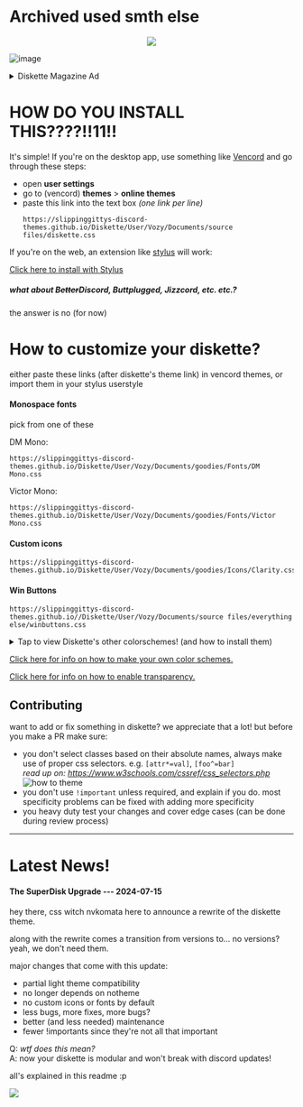 # Archived used smth else

<p align="center">
  <img src="https://github.com/SlippingGittys-Discord-Themes/Diskette/assets/76500838/100f2a9e-0da5-4c91-ae34-7d349be7a0d3" />
</p>

![image](https://github.com/SlippingGittys-Discord-Themes/Diskette/assets/76500838/f10dc59b-306b-45b2-8283-8d10b2893cb0)

<details>
  
<summary>Diskette Magazine Ad</summary>
<p align="center">
  <img src="https://github.com/SlippingGittys-Discord-Themes/Diskette/assets/76500838/6e26922c-3ee9-4735-bdec-270dcdd1ed63" />
</p>
</details>


# HOW DO YOU INSTALL THIS????!!11!!

It's simple! If you're on the desktop app, use something like [Vencord](https://vencord.dev/) and go through these steps:

- open **user settings** 
- go to (vencord) **themes** > **online themes**
- paste this link into the text box *(one link per line)*
  ```
  https://slippinggittys-discord-themes.github.io/Diskette/User/Vozy/Documents/source files/diskette.css
  ```

If you're on the web, an extension like [stylus](https://add0n.com/stylus.html) will work:

[Click here to install with Stylus](https://github.com/SlippingGittys-Discord-Themes/Diskette/raw/main/Diskette.user.css)

##### what about B~~etter~~Discord, Buttplugged, Jizzcord, etc. etc.?

the answer is no (for now)


# How to customize your diskette?

either paste these links (after diskette's theme link) in vencord themes, or import them in your stylus userstyle

#### Monospace fonts

pick from one of these

DM Mono:

```
https://slippinggittys-discord-themes.github.io/Diskette/User/Vozy/Documents/goodies/Fonts/DM Mono.css
```

Victor Mono:

```
https://slippinggittys-discord-themes.github.io/Diskette/User/Vozy/Documents/goodies/Fonts/Victor Mono.css
```

#### Custom icons

```
https://slippinggittys-discord-themes.github.io/Diskette/User/Vozy/Documents/goodies/Icons/Clarity.css
```

#### Win Buttons

```
https://slippinggittys-discord-themes.github.io//Diskette/User/Vozy/Documents/source files/everything else/winbuttons.css
```

<details>
<summary>Tap to view Diskette's other colorschemes! (and how to install them)</summary>

---

## How to install a color scheme?

the same way as the addons (fonts, icons) above. just import a color scheme's link after diskette's theme link!

## Floral

```
https://slippinggittys-discord-themes.github.io/Diskette/User/Vozy/Documents/goodies/Color Schemes/floral.css
```
  
![floral colorscheme preview](https://github.com/SlippingGittys-Discord-Themes/Diskette/assets/76500838/9ba707a9-0aa1-40e4-8003-ea5b5c16f29b)

## Transparency

```
https://slippinggittys-discord-themes.github.io/Diskette/User/Vozy/Documents/goodies/Color Schemes/Trans.css
```

![trans colorscheme preview](https://github.com/SlippingGittys-Discord-Themes/Diskette/assets/76500838/4970e50d-6087-4c7b-b4c1-d733d88d71c3)

## Pink Gold

```
https://slippinggittys-discord-themes.github.io/Diskette/User/Vozy/Documents/goodies/Color Schemes/pinkgold.css
```

![pink gold colorscheme preview](https://github.com/SlippingGittys-Discord-Themes/Diskette/assets/76500838/199217c0-93b9-47ca-ba57-0c57acf14e58)

## AMOLED

```
https://slippinggittys-discord-themes.github.io/Diskette/User/Vozy/Documents/goodies/Color Schemes/AMOLED.css
```

![amoled colorscheme preview](https://github.com/SlippingGittys-Discord-Themes/Diskette/assets/76500838/adbfb14f-6745-4063-abfa-0fcd7c11bc85)

## CyberPunk

```
https://slippinggittys-discord-themes.github.io/Diskette/User/Vozy/Documents/goodies/Color Schemes/cyberpunk.css
```

![cyberpunk colorscheme preview](https://github.com/SlippingGittys-Discord-Themes/Diskette/assets/76500838/2b2cee35-dd9c-4f07-8b71-41031f160faa)

</details>


[Click here for info on how to make your own color schemes.](https://github.com/SlippingGittys-Discord-Themes/Diskette/wiki/Making-your-own-Color-Schemes)

[Click here for info on how to enable transparency.](https://github.com/SlippingGittys-Discord-Themes/Diskette/wiki/Transparency)

## Contributing

want to add or fix something in diskette? we appreciate that a lot! but before you make a PR make sure:

- you don't select classes based on their absolute names, always make use of proper css selectors. e.g. `[attr*=val]`, `[foo^=bar]`  
  *read up on: https://www.w3schools.com/cssref/css_selectors.php*
  ![how to theme](https://github.com/user-attachments/assets/d12eaa65-c61c-48f9-a053-d0618bf55fa2)
- you don't use `!important` unless required, and explain if you do. most specificity problems can be fixed with adding more specificity
- you heavy duty test your changes and cover edge cases (can be done during review process)

---

# Latest News!

#### The SuperDisk Upgrade --- 2024-07-15

hey there, css witch nvkomata here to announce a rewrite of the diskette theme.

along with the rewrite comes a transition from versions to... no versions? yeah, we don't need them.

major changes that come with this update:

- partial light theme compatibility
- no longer depends on notheme
- no custom icons or fonts by default
- less bugs, more fixes, more bugs?
- better (and less needed) maintenance
- fewer !importants since they're not all that important

Q: *wtf does this mean?*  
A: now your diskette is modular and won't break with discord updates!

all's explained in this readme :p

![](https://raw.githubusercontent.com/SlippingGittys-Discord-Themes/Diskette/main/User/Vozy/Pictures/superdiskupdate.png)
